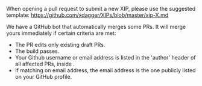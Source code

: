 When opening a pull request to submit a new XIP, please use the suggested template: https://github.com/xdagger/XIPs/blob/master/xip-X.md

We have a GitHub bot that automatically merges some PRs. It will merge yours immediately if certain criteria are met:

 - The PR edits only existing draft PRs.
 - The build passes.
 - Your Github username or email address is listed in the 'author' header of all affected PRs, inside <triangular brackets>.
 - If matching on email address, the email address is the one publicly listed on your GitHub profile.
